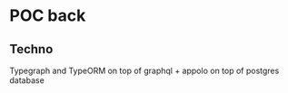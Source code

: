 # POC back

## Techno

Typegraph and TypeORM on top of graphql + appolo  on top of postgres database

